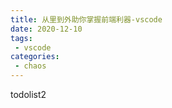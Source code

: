 ```yaml
---
title: 从里到外助你掌握前端利器-vscode
date: 2020-12-10
tags:
 - vscode
categories: 
 - chaos
---
```



todolist2